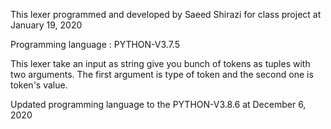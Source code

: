 This lexer programmed and developed by Saeed Shirazi for class project at January 19, 2020

Programming language : PYTHON-V3.7.5

This lexer take an input as string give you bunch of tokens as tuples with two arguments. The first argument is type of token and the second one is token's value.

Updated programming language to the PYTHON-V3.8.6 at December 6, 2020